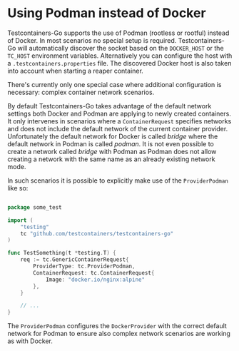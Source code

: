 # Using Podman instead of Docker

Testcontainers-Go supports the use of Podman (rootless or rootful) instead of Docker.
In most scenarios no special setup is required.
Testcontainers-Go will automatically discover the socket based on the `DOCKER_HOST` or the `TC_HOST` environment variables.
Alternatively you can configure the host with a `.testcontainers.properties` file.
The discovered Docker host is also taken into account when starting a reaper container.

There's currently only one special case where additional configuration is necessary: complex container network scenarios.

By default Testcontainers-Go takes advantage of the default network settings both Docker and Podman are applying to newly created containers.
It only intervenes in scenarios where a `ContainerRequest` specifies networks and does not include the default network of the current container provider.
Unfortunately the default network for Docker is called _bridge_ where the default network in Podman is called _podman_.
It is not even possible to create a network called _bridge_ with Podman as Podman does not allow creating a network with the same name as an already existing network mode.

In such scenarios it is possible to explicitly make use of the `ProviderPodman` like so:

```go

package some_test

import (
    "testing"
    tc "github.com/testcontainers/testcontainers-go"
)

func TestSomething(t *testing.T) {
    req := tc.GenericContainerRequest{
        ProviderType: tc.ProviderPodman,
        ContainerRequest: tc.ContainerRequest{
            Image: "docker.io/nginx:alpine"
        },
    }

    // ...
}
```

The `ProviderPodman` configures the `DockerProvider` with the correct default network for Podman to ensure also complex network scenarios are working as with Docker.